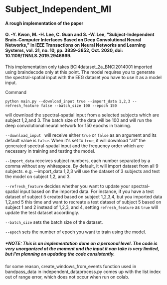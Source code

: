 # Subject_Independent_MI

#### A rough implementation of the paper 

#### O. -Y. Kwon, M. -H. Lee, C. Guan and S. -W. Lee, "Subject-Independent Brain–Computer Interfaces Based on Deep Convolutional Neural Networks," in IEEE Transactions on Neural Networks and Learning Systems, vol. 31, no. 10, pp. 3839-3852, Oct. 2020, doi: 10.1109/TNNLS.2019.2946869.


This implementation only takes BCI4dataset_2a_BNCI2014001 imported using braindecode only at this point.
The model requires you to generate the spectral-spatial input with the EEG dataset you have to use it as a model input.

Command
```
python main.py --download_input true --import_data 1,2,3 --refresh_feature false --batch_size 100 --epoch 150
```
will download the spectral-spatial input from a selected subjects which are subject 1,2,and 3. 
The batch size of the data will be 100 and will run the deep convolutional neural network for 150 epochs in training.

```--download_input ``` will receive either ```true``` or ```false``` as an argument and its default value is ```false```. When it's set to ```true```, it will download "all" the generated spectral-spatial input and the frequency order which are necessary in training and testing the model.

```--import_data``` receives subject numbers, each number separated by a comma without any whitespace. By default, it will import dataset from all 9 subjects. e.g. --import_data 1,2,3 will use the dataset of 3 subjects and test the model on subject 1,2, and 3. 

```--refresh_feature``` decides whether you want to update your spectral-spatial input based on the imported data. For instance, if you have a test dataset of subject 5 created based on subject 1,2,3,4, but you imported data 1,2,and 5 this time and want to recreate a test dataset of subject 5 based on subject 1 and 2 instead of 1,2,3, and 4, setting ```refresh_feature``` as ```true``` will update the test dataset accordingly.

```--batch_size``` sets the batch size of the dataset.

```--epoch``` sets the number of epoch you want to train using the model.


##### *NOTE: This is an implementation done on a personal level. The code is very unorganized at the moment and the input it can take is very limited, but I'm planning on updating the code consistently.

for some reason, create_windows_from_events function used in bandpass_data in independent_dataprocess.py comes up with the list index out of range error, which does not occur when run on colab. 

